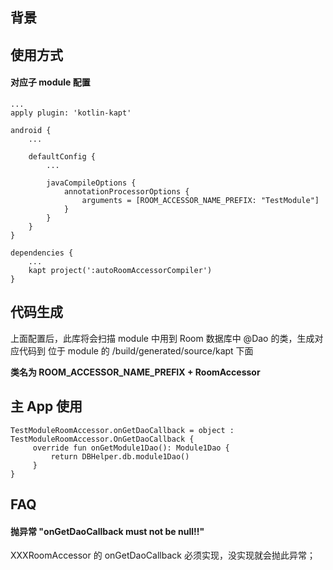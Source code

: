 ## 背景

## 使用方式

#### 对应子 module 配置

```
...
apply plugin: 'kotlin-kapt'

android {
    ...

    defaultConfig {
        ...

        javaCompileOptions {
            annotationProcessorOptions {
                arguments = [ROOM_ACCESSOR_NAME_PREFIX: "TestModule"]
            }
        }
    }
}

dependencies {
    ...
    kapt project(':autoRoomAccessorCompiler')
}
```

## 代码生成

上面配置后，此库将会扫描 module 中用到 Room 数据库中 @Dao 的类，生成对应代码到 位于 module 的 /build/generated/source/kapt 下面

**类名为 ROOM_ACCESSOR_NAME_PREFIX + RoomAccessor**

## 主 App 使用

```
TestModuleRoomAccessor.onGetDaoCallback = object : TestModuleRoomAccessor.OnGetDaoCallback {
     override fun onGetModule1Dao(): Module1Dao {
         return DBHelper.db.module1Dao()
     }
}
```


## FAQ

#### 抛异常 "onGetDaoCallback must not be null!!" 

XXXRoomAccessor 的 onGetDaoCallback 必须实现，没实现就会抛此异常；
